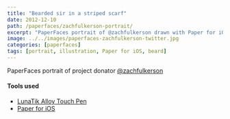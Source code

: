 ```yaml
---
title: "Bearded sir in a striped scarf"
date: 2012-12-10
path: /paperfaces/zachfulkerson-portrait/
excerpt: "PaperFaces portrait of @zachfulkerson drawn with Paper for iOS on an iPad."
image: ../../images/paperfaces-zachfulkerson-twitter.jpg
categories: [paperfaces]
tags: [portrait, illustration, Paper for iOS, beard]
---
```


PaperFaces portrait of project donator [@zachfulkerson](https://twitter.com/zachfulkerson)

#### Tools used

- [LunaTik Alloy Touch Pen](https://www.amazon.com/gp/product/B00821TR7G/ref=as_li_ss_tl?ie=UTF8&tag=mademist-20&linkCode=as2&camp=1789&creative=390957&creativeASIN=B00821TR7G)
- [Paper for iOS](https://paper.bywetransfer.com/)
